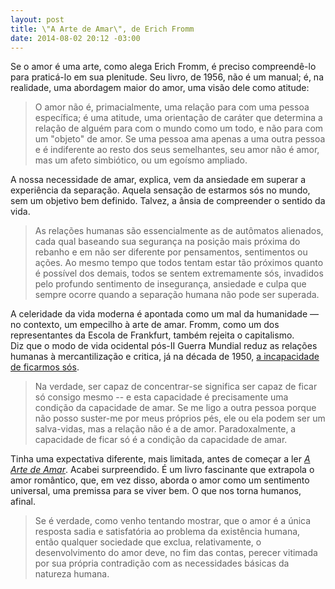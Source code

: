 ```yaml
---
layout: post
title: \"A Arte de Amar\", de Erich Fromm
date: 2014-08-02 20:12 -03:00
---
```

Se o amor é uma arte, como alega Erich Fromm, é preciso compreendê-lo para praticá-lo em sua plenitude. Seu livro, de 1956, não é um manual; é, na realidade, uma abordagem maior do amor, uma visão dele como atitude:

> O amor não é, primacialmente, uma relação para com uma pessoa específica; é uma atitude, uma orientação de caráter que determina a relação de alguém para com o mundo como um todo, e não para com um "objeto" de amor. Se uma pessoa ama apenas a uma outra pessoa e é indiferente ao resto dos seus semelhantes, seu amor não é amor, mas um afeto simbiótico, ou um egoísmo ampliado.

A nossa necessidade de amar, explica, vem da ansiedade em superar a experiência da separação. Aquela sensação de estarmos sós no mundo, sem um objetivo bem definido. Talvez, a ânsia de compreender o sentido da vida.

> As relações humanas são essencialmente as de autômatos alienados, cada qual baseando sua segurança na posição mais próxima do rebanho e em não ser diferente por pensamentos, sentimentos ou ações. Ao mesmo tempo que todos tentam estar tão próximos quanto é possível dos demais, todos se sentem extremamente sós, invadidos pelo profundo sentimento de insegurança, ansiedade e culpa que sempre ocorre quando a separação humana não pode ser superada.

A celeridade da vida moderna é apontada como um mal da humanidade — no contexto, um empecilho à arte de amar. Fromm, como um dos representantes da Escola de Frankfurt, também rejeita o capitalismo. Diz que o modo de vida ocidental pós-II Guerra Mundial reduz as relações humanas à mercantilização e critica, já na década de 1950, [a incapacidade de ficarmos sós](http://www1.folha.uol.com.br/equilibrioesaude/2014/07/1489294-maioria-das-pessoas-tem-dificuldade-de-ficar-a-sos-com-seus-pensamentos-diz-estudo.shtml).

> Na verdade, ser capaz de concentrar-se significa ser capaz de ficar só consigo mesmo -- e esta capacidade é precisamente uma condição da capacidade de amar. Se me ligo a outra pessoa porque não posso suster-me por meus próprios pés, ele ou ela podem ser um salva-vidas, mas a relação não é a de amor. Paradoxalmente, a capacidade de ficar só é a condição da capacidade de amar.

Tinha uma expectativa diferente, mais limitada, antes de começar a ler [_A Arte de Amar_](https://www.amazon.com.br/Arte-Amar-Erich-Fromm/dp/8580632064/ref=as_li_ss_tl?ie=UTF8&qid=1488500539&sr=8-1&keywords=a+arte+de+amar&linkCode=ll1&tag=manudousua-20&linkId=f08f126491580a5f0c922135f68919ed). Acabei surpreendido. É um livro fascinante que extrapola o amor romântico, que, em vez disso, aborda o amor como um sentimento universal, uma premissa para se viver bem. O que nos torna humanos, afinal.

> Se é verdade, como venho tentando mostrar, que o amor é a única resposta sadia e satisfatória ao problema da existência humana, então qualquer sociedade que exclua, relativamente, o desenvolvimento do amor deve, no fim das contas, perecer vitimada por sua própria contradição com as necessidades básicas da natureza humana.
